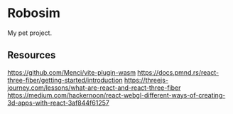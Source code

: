 # Robosim

My pet project.

## Resources

<https://github.com/Menci/vite-plugin-wasm>
<https://docs.pmnd.rs/react-three-fiber/getting-started/introduction>
<https://threejs-journey.com/lessons/what-are-react-and-react-three-fiber>
<https://medium.com/hackernoon/react-webgl-different-ways-of-creating-3d-apps-with-react-3af844f61257>
